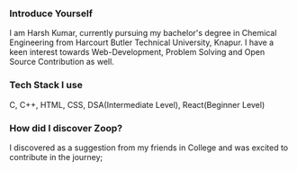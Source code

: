 ### Introduce Yourself

I am Harsh Kumar, currently pursuing my bachelor's degree in Chemical Engineering from Harcourt Butler Technical University, Knapur. I have a keen interest towards Web-Development, Problem Solving and Open Source Contribution as well. 

### Tech Stack I use

C, C++, HTML, CSS, DSA(Intermediate Level), React(Beginner Level)

### How did I discover Zoop?

I discovered as a suggestion from my friends in College and was excited to contribute in the journey;

